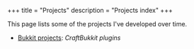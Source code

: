 +++
title = "Projects"
description = "Projects index"
+++

This page lists some of the projects I've developed over time.

- [Bukkit projects](/projects/bukkit):  _CraftBukkit plugins_
